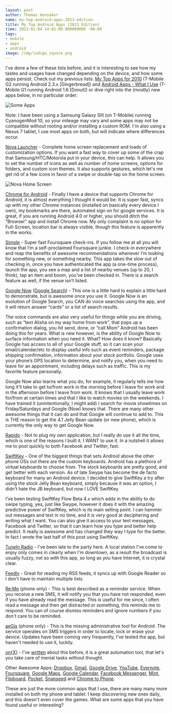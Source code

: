 ```yaml
---
layout: post
author: Thomas Hunsaker
name: my-top-android-apps-2013-edition-
title: My Top Android Apps (2013 Edition)
time: 2013-01-04 14:01:00.000000000 -08:00
tags:
- mobile
- apps
- android
image: /img/indigo_square.png
---
```

I've done a few of these lists before, and it is interesting to see how my tastes and usages have changed depending on the device, and how some apps persist.
Check out my previous lists: [My Top Apps for 2010][1] (T-Mobile G2 running Android 2.3.x [Gingerbread]) and [Android Apps - What I Use][2] (T-Mobile G1 running Android 1.6 [Donut]) or dive right into the (mostly) new apps below, in no particular order.

![Some Apps](http://3.bp.blogspot.com/-4aVWn5vOCCc/UOdQjFcQxDI/AAAAAAAARUs/x3Q5kuSR7ho/s1600/2013-01-04+14.57.07.png)

Note: I have been using a Samsung Galaxy SIII (on T-Mobile) running CyanogenMod 10, so your mileage may vary and some apps may not be compatible without rooting and/or installing a custom ROM. I'm also using a Nexus 7 tablet, I use most apps on both, but will indicate where differences occur.

[Nova Launcher][3] - Complete home screen replacement and loads of customization options. If you want a fast way to cover up some of the crap that Samsung/HTC/Motorola put in your device, this can help. It allows you to set the number of icons as well as number of home screens, options for folders, and custom icon themes. It also supports gestures, which let's me get rid of a few icons in favor of a swipe or double-tap on the home screen.

![Nova Home Screen](http://2.bp.blogspot.com/-SaCDyn772Js/UOdJ8VN4-fI/AAAAAAAARUc/prsYIMVl5DI/s1600/android_homescreen_jan_2013.png)

[Chrome for Android][4] - Finally I have a device that supports Chrome for Android, it is almost everything I thought it would be. It is super fast, syncs up with my other Chrome instances (installed on basically every device I own), my bookmarks are there, automated sign on for google services. It is great, if you are running Android 4.0 or higher, you should ditch the “Browser” app and install Chrome now. My only complaint is no option for Full-Screen, location bar is always visible, though this feature is apparently in the works.

[Simple][5] - Super fast Foursquare check-ins. If you follow me at all you will know that I’m a self-proclaimed Foursquare junkie. I check-in everywhere and reap the benefits of awesome recommendations whenever I’m looking for something new, or something nearby. This app takes the slow out of checking in, once you have authenticated the app (a one-time process), launch the app, you see a map and a list of nearby venues (up to 20, I think), tap an item and boom, you’ve been checked in. There is a search feature as well, if the venue isn’t listed.

[Google Now][6] ([Google Search][7]) - This one is a little hard to explain a little hard to demonstrate, but is awesome once you use it. Google Now is an evolution of Google Search, you CAN do voice searches using the app, and it will return answer “cards” or a list of search results.

The voice commands are also very useful for things while you are driving, such as “text Alisha on my way home from work”, that pops up a confirmation dialog, you hit send, done, or “call Mom” Android has been doing this for years. What is new however, is the ability of Google Now to surface information when you need it. What? How does it know? Basically Google has access to all of your Google stuff, so it can scan your email/calendar/etc to display useful info such as event reminders, package shipping confirmation, information about your stock portfolio. Google uses your phone’s GPS location to determine, and notify you, when you need to leave for an appointment, including delays such as traffic. This is my favorite feature personally.

Google Now also learns what you do, for example, it regularly tells me how long it’ll take to get to/from work in the morning before I leave for work and in the afternoon before I leave from work. It knows that I usually leave work for/from at certain times and that I like to watch movies on the weekends. I have trained it (unintentionally, I might add) I search for movie showtimes on Friday/Saturdays and Google (Now) knows that. There are many other awesome things that it can do and that Google will continue to add to. This is THE reason to get the 4.1 Jelly Bean update (or new phone), which is currently the only way to get Google Now.

[Rapido][8] - Not to plug my own application, but I really do use it all the time, which is one of the reasons I built it. I WANT to use it. In a nutshell it allows me to post quickly to both Facebook and Twitter, fast.

[SwiftKey][9] - One of the biggest things that sets Android above the other phone OSs out there are the custom keyboards. Android has a plethora of virtual keyboards to choose from. The stock keyboards are pretty good, and get better with each version. As of late Swype has become the de facto keyboard for many an Android device. I decided to give SwiftKey a try after using the stock Jelly Bean keyboard, simply because it was an option, I didn’t hate the JB keyboard, but now I LOVE SwiftKey.

I’ve been testing SwiftKey Flow Beta 4.x which adds in the ability to do swipe typing, yes, just like Swype, however it does it with the amazing predictive power of SwiftKey, which is its main selling point. I can hammer out messages and text in no time, and it is very good at deciphering and writing what I want. You can also give it access to your text messages, Facebook and Twitter, so that it can learn how you type and better help predict. It really is awesome and has changed they way I type for the better. In fact I wrote the last half of this post using SwiftKey.

[TuneIn Radio][10] - I've been late to the party here. A local station I've come to enjoy only comes in clearly when I'm downtown, as a result the broadcast is usually fuzzy, not so with this app, so long as you have Internet, it is crystal clear.

[Feedly][11] - Great for reading my RSS feeds, it syncs up with Google Reader so I don't have to maintain multiple lists.

[Re:Me][12] (phone only) - This is best described as a reminder service. When you receive a new SMS, it will notify you that you have not responded, even if you have already read the message. This is useful for me since, I often read a message and then get distracted or something, this reminds me to respond. You can of course dismiss reminders and ignore numbers if you don't care to be reminded.

[aeGis][13] (phone only) - This is the missing administrative tool for Android. The service operates on SMS triggers in order to locate, lock or erase your device. Updates have been coming very frequently, I've tested the app, but haven't needed to use it, luckily.

[on{X}][14] - I've [written][15] about this before, it is a great automation tool, that let's you take care of menial tasks without thought.

Other Awesome Apps: [Dropbox][16], [Gmail][17], [Google Drive][18], [YouTube][19], [Evernote][20], [Foursquare][21], [Google Maps][22], [Google Calendar][23], [Facebook Messenger][24], [Mint][25], [Flipboard][26], [Pocket][27], [Snapseed][28] and [Chrome to Phone][29].

These are just the more common apps that I use, there are many many more installed on both my phone and tablet. I keep discovering new ones daily, and this doesn't even cover the games. What are some apps that you have found useful or interesting?

[1]: http://thunsakerblog.blogspot.com/2010/12/my-top-android-apps-for-2010.html
[2]: http://thunsakerblog.blogspot.com/2010/02/android-apps-what-i-use_24.html
[3]: https://play.google.com/store/apps/details?id=com.teslacoilsw.launcher
[4]: https://play.google.com/store/apps/details?id=com.android.chrome
[5]: https://play.google.com/store/apps/details?id=com.matthewrathbone.simplecheckin
[6]: http://www.google.com/landing/now/
[7]: https://play.google.com/store/apps/details?id=com.google.android.googlequicksearchbox
[8]: https://play.google.com/store/apps/details?id=com.thunsaker.rapido
[9]: https://play.google.com/store/apps/developer?id=SwiftKey
[10]: https://play.google.com/store/apps/details?id=tunein.player
[11]: https://play.google.com/store/apps/details?id=com.devhd.feedly
[12]: https://play.google.com/store/apps/details?id=com.remeapp
[13]: https://play.google.com/store/apps/details?id=com.decad3nce.aegis
[14]: https://play.google.com/store/apps/details?id=com.microsoft.onx.app
[15]: http://thunsakerblog.blogspot.com/2012/08/you-work-for-me-now.html
[16]: https://play.google.com/store/apps/details?id=com.dropbox.android
[17]: https://play.google.com/store/apps/details?id=com.google.android.gm
[18]: https://play.google.com/store/apps/details?id=com.google.android.apps.docs
[19]: https://play.google.com/store/apps/details?id=com.google.android.youtube
[20]: https://play.google.com/store/apps/details?id=com.evernote
[21]: https://play.google.com/store/apps/details?id=com.joelapenna.foursquared
[22]: https://play.google.com/store/apps/details?id=com.google.android.apps.maps
[23]: https://play.google.com/store/apps/details?id=com.google.android.calendar
[24]: https://play.google.com/store/apps/details?id=com.facebook.orca
[25]: https://play.google.com/store/apps/details?id=com.mint
[26]: https://play.google.com/store/apps/details?id=flipboard.app
[27]: https://play.google.com/store/apps/details?id=com.ideashower.readitlater.pro
[28]: https://play.google.com/store/apps/details?id=com.niksoftware.snapseed
[29]: https://play.google.com/store/apps/details?id=com.google.android.apps.chrometophone